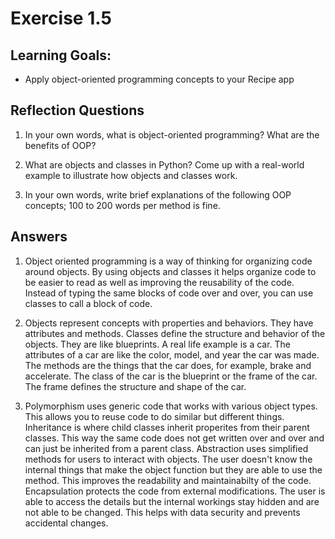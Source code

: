 # Exercise 1.5

## Learning Goals:
- Apply object-oriented programming concepts to your Recipe app

## Reflection Questions

1. In your own words, what is object-oriented programming? What are the benefits of OOP?

2. What are objects and classes in Python? Come up with a real-world example to illustrate how objects and classes work.

3. In your own words, write brief explanations of the following OOP concepts; 100 to 200 words per method is fine.
   
## Answers
1. Object oriented programming is a way of thinking for organizing code around objects. By using objects and classes it helps organize code to be easier to read as well as improving the reusability of the code. Instead of typing the same blocks of code over and over, you can use classes to call a block of code.

2. Objects represent concepts with properties and behaviors. They have attributes and methods. Classes define the structure and behavior of the objects. They are like blueprints. A real life example is a car. The attributes of a car are like the color, model, and year the car was made. The methods are the things that the car does, for example, brake and accelerate. The class of the car is the blueprint or the frame of the car. The frame defines the structure and shape of the car.

3. Polymorphism uses generic code that works with various object types. This allows you to reuse code to do similar but different things. Inheritance is where child classes inherit properites from their parent classes. This way the same code does not get written over and over and can just be inherited from a parent class. Abstraction uses simplified methods for users to interact with objects. The user doesn't know the internal things that make the object function but they are able to use the method. This improves the readability and maintainabilty of the code. Encapsulation protects the code from external modifications. The user is able to access the details but the internal workings stay hidden and are not able to be changed. This helps with data security and prevents accidental changes.

